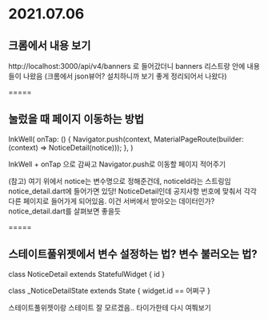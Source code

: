 # 2021.07.06

## 크롬에서 내용 보기

http://localhost:3000/api/v4/banners
로 들어갔더니 banners 리스트랑 안에 내용들이 나왔음
(크롬에서 json뷰어? 설치하니까 보기 좋게 정리되어서 나왔다)

=====

## 눌렀을 때 페이지 이동하는 방법

InkWell(
      onTap: () {
        Navigator.push(context, MaterialPageRoute(builder: (context) => NoticeDetail(notice)));
      },
)

InkWell + onTap 으로 감싸고
Navigator.push로 이동할 페이지 적어주기

(참고)
여기 위에서 notice는 변수명으로 정해준건데, noticeId라는 스트링임
notice_detail.dart에 들어가면 있당!
NoticeDetail인데 공지사항 번호에 맞춰서 각각 다른 페이지로 들어가게 되어있음.
이건 서버에서 받아오는 데이터인가?
notice_detail.dart를 살펴보면 좋을듯

=====

## 스테이트풀위젯에서 변수 설정하는 법? 변수 불러오는 법?

class NoticeDetail extends StatefulWidget {
    id
}

class _NoticeDetailState extends State<NoticeDetail> {
    widget.id == 어쩌구
}

스테이트풀위젯이랑 스테이트
잘 모르겠음.. 타이가한테 다시 여쭤보기